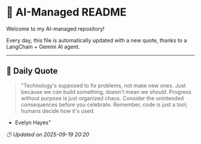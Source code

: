 # 🧠 AI-Managed README

Welcome to my AI-managed repository!

Every day, this file is automatically updated with a new quote, thanks to a LangChain + Gemini AI agent.

---

## 📅 Daily Quote

> "Technology's supposed to fix problems, not make new ones.
Just because we *can* build something, doesn't mean we *should*.
Progress without purpose is just organized chaos.
Consider the unintended consequences before you celebrate.
Remember, code is just a tool; humans decide how it's used.

- Evelyn Hayes"

*🕒 Updated on 2025-09-19 20:20*